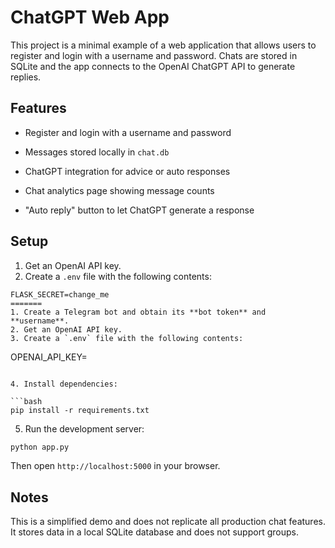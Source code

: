 
# ChatGPT Web App

This project is a minimal example of a web application that allows users to register and login with a username and password. Chats are stored in SQLite and the app connects to the OpenAI ChatGPT API to generate replies.

## Features

- Register and login with a username and password

- Messages stored locally in `chat.db`
- ChatGPT integration for advice or auto responses
- Chat analytics page showing message counts
- "Auto reply" button to let ChatGPT generate a response

## Setup


1. Get an OpenAI API key.
2. Create a `.env` file with the following contents:

```
FLASK_SECRET=change_me
=======
1. Create a Telegram bot and obtain its **bot token** and **username**.
2. Get an OpenAI API key.
3. Create a `.env` file with the following contents:

```

OPENAI_API_KEY=<your OpenAI key>
```

4. Install dependencies:

```bash
pip install -r requirements.txt
```

5. Run the development server:

```bash
python app.py
```

Then open `http://localhost:5000` in your browser.

## Notes

This is a simplified demo and does not replicate all production chat features. It stores data in a local SQLite database and does not support groups.
